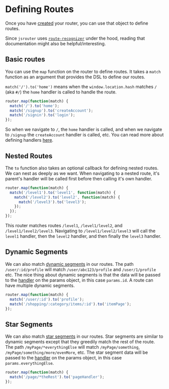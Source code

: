 # Defining Routes

Once you have [created](./router-config.md) your router, you can use that object to define routes.

Since `jsrouter` uses [`route-recognizer`](https://github.com/tildeio/route-recognizer) under the hood, reading that documentation might also be helpful/interesting.

## Basic routes

You can use the `map` function on the router to define routes. It takes a `match` function as an argument that provides the DSL to define our routes.

`match('/').to('home')` means when the `window.location.hash` matches `/` (aka `#/`) the `home` handler is called to handle the route.

```js
router.map(function(match) {
  match('/').to('home');
  match('/signup').to('createAccount');
  match('/signin').to('login');
});
```

So when we navigate to `/`, the `home` handler is called, and when we navigate to `/signup` the `createAccount` handler is called, etc. You can read more about defining handlers [here](./defining-handlers.md).

## Nested Routes

The `to` function also takes an optional callback for defining nested routes. We can nest as deeply as we want. When navigating to a nested route, it's parent's handler will be called first before then calling it's own handler.

```js
router.map(function(match) {
  match('/level1').to('level1', function(match) {
    match('/level2').to('level2', function(match) {
      match('/level3').to('level3');
    });
  });
});
```

This router matches routes `/level1`, `/level1/level2`, and `/level1/level2/level3`. Navigating to `/level1/level2/level3` will call the `level1` handler, then the `level2` handler, and then finally the `level3` handler.

## Dynamic Segments

We can also match [dynamic segments](https://github.com/tildeio/route-recognizer#usage) in our routes. The path `/user/:id/profile` will match `/user/abc123/profile` and `/user/1/profile` etc. The nice thing about dynamic segments is that the data will be passed to the [handler](./defining-handlers.md) on the params object, in this case `params.id`. A route can have multiple dynamic segments.

```js
router.map(function(match) {
  match('/user/:id').to('profile');
  match('/shopping/:category/items/:id').to('itemPage');
});
```

## Star Segments

We can also match [star segments](https://github.com/tildeio/route-recognizer#usage) in our routes. Star segments are similar to dynamic segments except that they greedily match the rest of the route. The path `/myPage/*everythingElse` will match `/myPage/something`, `/myPage/something/more/evenMore`, etc. The star segment data will be passed to the [handler](./defining-handlers.md) on the params object, in this case `params.everythingElse`.

```js
router.map(function(match) {
  match('/page/*theRest').to('pageHandler');
});
```
